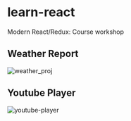 # learn-react
Modern React/Redux:  Course workshop 

## Weather Report
![weather_proj](https://user-images.githubusercontent.com/22157328/85953434-d303f280-b98d-11ea-9e17-80a3cd7b0e16.gif)


## Youtube Player
![youtube-player](https://user-images.githubusercontent.com/22157328/85955751-7a892100-b99e-11ea-8025-3db08307dc79.gif)
